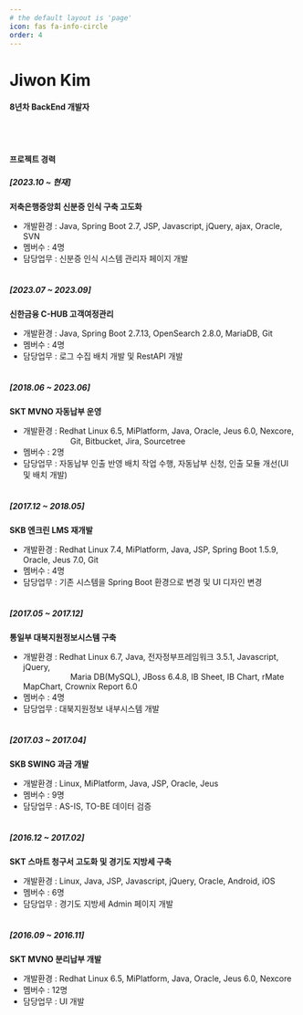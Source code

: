 ```yaml
---
# the default layout is 'page'
icon: fas fa-info-circle
order: 4
---
```


# Jiwon Kim
#### 8년차 BackEnd 개발자    
&nbsp;    
&nbsp;    
    
    
#### 프로젝트 경력
##### [2023.10 ~ 현재]    
**저축은행중앙회 신분증 인식 구축 고도화**    
- 개발환경 : Java, Spring Boot 2.7, JSP, Javascript, jQuery, ajax, Oracle, SVN    
- 멤버수 : 4명    
- 담당업무 : 신분증 인식 시스템 관리자 페이지 개발    
&nbsp;
    
##### [2023.07 ~ 2023.09]    
**신한금융 C-HUB 고객여정관리**    
- 개발환경 : Java, Spring Boot 2.7.13, OpenSearch 2.8.0, MariaDB, Git    
- 멤버수 : 4명    
- 담당업무 : 로그 수집 배치 개발 및 RestAPI 개발    
&nbsp;
    
##### [2018.06 ~ 2023.06]    
**SKT MVNO 자동납부 운영**    
- 개발환경 : Redhat Linux 6.5, MiPlatform, Java, Oracle, Jeus 6.0, Nexcore,    
&nbsp;&nbsp;&nbsp;&nbsp;&nbsp;&nbsp;&nbsp;&nbsp;&nbsp;&nbsp;&nbsp;&nbsp;&nbsp;&nbsp;&nbsp;&nbsp;&nbsp;&nbsp;&nbsp;&nbsp; Git, Bitbucket, Jira, Sourcetree    
- 멤버수 : 2명    
- 담당업무 : 자동납부 인출 반영 배치 작업 수행, 자동납부 신청, 인출 모듈 개선(UI 및 배치 개발)    
&nbsp;
    
##### [2017.12 ~ 2018.05]    
**SKB 엔크린 LMS 재개발**    
- 개발환경 : Redhat Linux 7.4, MiPlatform, Java, JSP, Spring Boot 1.5.9, Oracle, Jeus 7.0, Git    
- 멤버수 : 4명    
- 담당업무 : 기존 시스템을 Spring Boot 환경으로 변경 및 UI 디자인 변경    
&nbsp;
    
##### [2017.05 ~ 2017.12]    
**통일부 대북지원정보시스템 구축**    
- 개발환경 : Redhat Linux 6.7, Java, 전자정부프레임워크 3.5.1, Javascript, jQuery,    
&nbsp;&nbsp;&nbsp;&nbsp;&nbsp;&nbsp;&nbsp;&nbsp;&nbsp;&nbsp;&nbsp;&nbsp;&nbsp;&nbsp;&nbsp;&nbsp;&nbsp;&nbsp;&nbsp;&nbsp; Maria DB(MySQL), JBoss 6.4.8, IB Sheet, IB Chart, rMate MapChart, Crownix Report 6.0    
- 멤버수 : 4명    
- 담당업무 : 대북지원정보 내부시스템 개발    
&nbsp;
    
##### [2017.03 ~ 2017.04]    
**SKB SWING 과금 개발**    
- 개발환경 : Linux, MiPlatform, Java, JSP, Oracle, Jeus    
- 멤버수 : 9명    
- 담당업무 : AS-IS, TO-BE 데이터 검증    
&nbsp;
    
##### [2016.12 ~ 2017.02]    
**SKT 스마트 청구서 고도화 및 경기도 지방세 구축**    
- 개발환경 : Linux, Java, JSP, Javascript, jQuery, Oracle, Android, iOS    
- 멤버수 : 6명    
- 담당업무 : 경기도 지방세 Admin 페이지 개발    
&nbsp;
    
##### [2016.09 ~ 2016.11]    
**SKT MVNO 분리납부 개발**    
- 개발환경 : Redhat Linux 6.5, MiPlatform, Java, Oracle, Jeus 6.0, Nexcore    
- 멤버수 : 12명    
- 담당업무 : UI 개발
    

